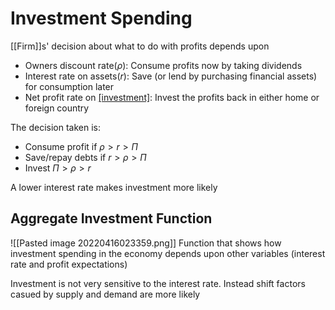# Investment Spending
[[Firm]]s' decision about what to do with profits depends upon
- Owners discount rate($\rho$): Consume profits now by taking dividends
- Interest rate on assets($r$): Save (or lend by purchasing financial assets) for consumption later
- Net profit rate on [[investment]]($\Pi$): Invest the profits back in either home or foreign country

The decision taken is:
- Consume profit if $\rho > r > \Pi$
- Save/repay debts if $r > \rho > \Pi$
- Invest $\Pi > \rho > r$

A lower interest rate makes investment more likely

## Aggregate Investment Function
![[Pasted image 20220416023359.png]]
Function that shows how investment spending in the economy depends upon other variables (interest rate and profit expectations)

Investment is not very sensitive to the interest rate. Instead shift factors casued by supply and demand are more likely